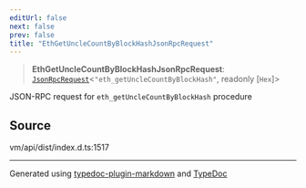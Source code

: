 ```yaml
---
editUrl: false
next: false
prev: false
title: "EthGetUncleCountByBlockHashJsonRpcRequest"
---
```


> **EthGetUncleCountByBlockHashJsonRpcRequest**: [`JsonRpcRequest`](/generated/type-aliases/jsonrpcrequest/)\<`"eth_getUncleCountByBlockHash"`, readonly [`Hex`]\>

JSON-RPC request for `eth_getUncleCountByBlockHash` procedure

## Source

vm/api/dist/index.d.ts:1517

***
Generated using [typedoc-plugin-markdown](https://www.npmjs.com/package/typedoc-plugin-markdown) and [TypeDoc](https://typedoc.org/)
